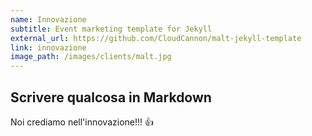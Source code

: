 ```yaml
---
name: Innovazione
subtitle: Event marketing template for Jekyll
external_url: https://github.com/CloudCannon/malt-jekyll-template
link: innovazione
image_path: /images/clients/malt.jpg
---
```


## Scrivere qualcosa in Markdown

Noi crediamo nell'innovazione!!! 👍